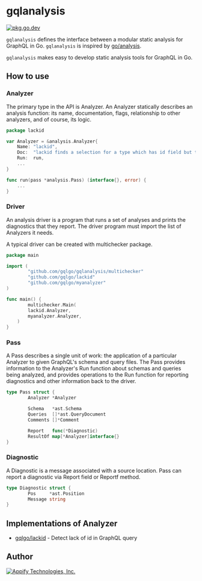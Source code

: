 # gqlanalysis

[![pkg.go.dev][gopkg-badge]][gopkg]

`gqlanalysis` defines the interface between a modular static analysis for GraphQL in Go.
`gqlanalysis` is inspired by [go/analysis](https://golang.org/x/tools/go/analysis).

`gqlanalysis` makes easy to develop static analysis tools for GraphQL in Go.

## How to use

### Analyzer

The primary type in the API is Analyzer.
An Analyzer statically describes an analysis function: its name, documentation, flags, relationship to other analyzers, and of course, its logic.

```go
package lackid

var Analyzer = &analysis.Analyzer{
	Name: "lackid",
	Doc:  "lackid finds a selection for a type which has id field but the selection does not have id",
	Run:  run,
	...
}

func run(pass *analysis.Pass) (interface{}, error) {
	...
}
```

### Driver

An analysis driver is a program that runs a set of analyses and prints the diagnostics that they report.
The driver program must import the list of Analyzers it needs.

A typical driver can be created with multichecker package.

```go
package main

import (
        "github.com/gqlgo/gqlanalysis/multichecker"
        "github.com/gqlgo/lackid"
        "github.com/gqlgo/myanalyzer"
)

func main() {
        multichecker.Main(
		lackid.Analyzer,
		myanalyzer.Analyzer,
	)
}
```

### Pass

A Pass describes a single unit of work: the application of a particular Analyzer to given GraphQL's schema and query files.
The Pass provides information to the Analyzer's Run function about schemas and queries being analyzed, and provides operations to the Run function for reporting diagnostics and other information back to the driver.

```go
type Pass struct {
        Analyzer *Analyzer

        Schema   *ast.Schema
        Queries  []*ast.QueryDocument
        Comments []*Comment

        Report   func(*Diagnostic)
        ResultOf map[*Analyzer]interface{}
}
```

### Diagnostic

A Diagnostic is a message associated with a source location.
Pass can report a diagnostic via Report field or Reportf method.

```go
type Diagnostic struct {
        Pos     *ast.Position
        Message string
}
```

## Implementations of Analyzer

* [gqlgo/lackid](https://github.com/gqlgo/lackid) - Detect lack of id in GraphQL query

## Author

[![Appify Technologies, Inc.](appify-logo.png)](http://github.com/appify-technologies)

<!-- links -->
[gopkg]: https://pkg.go.dev/github.com/gqlgo/gqlanalysis
[gopkg-badge]: https://pkg.go.dev/badge/github.com/gqlgo/gqlanalysis?status.svg
